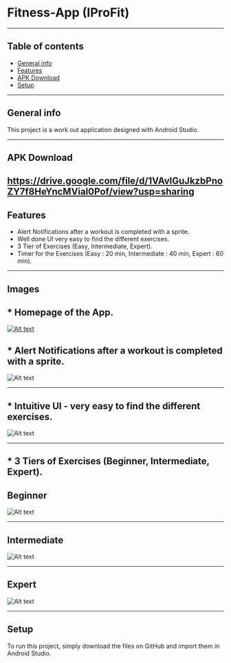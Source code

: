 # Fitness-App (IProFit)

-------------------------------------------------------------------------------------------------------------

## Table of contents
* [General info](#general-info)
* [Features](#features)
* [APK Download](#apk-download)
* [Setup](#setup)

-------------------------------------------------------------------------------------------------------------

## General info
This project is a work out application designed with Android Studio.

-------------------------------------------------------------------------------------------------------------

## APK Download

https://drive.google.com/file/d/1VAvlGuJkzbPnoZY7f8HeYncMViaI0Pof/view?usp=sharing
-------------------------------------------------------------------------------------------------------------
	
## Features
* Alert Notifications after a workout is completed with a sprite.
* Well done UI very easy to find the different exercises.
* 3 Tier of Exercises (Easy, Intermediate, Expert).
* Timer for the Exercises (Easy : 20 min, Intermediate : 40 min, Expert : 60 min).

-------------------------------------------------------------------------------------------------------------

## Images

## * Homepage of the App.

[![Alt text](![image](https://github.com/AlexisChartrand/Fitness-App/assets/44973499/8616c619-8249-4d40-a320-f95ee605faf7)
)](https://cdn.discordapp.com/attachments/1160333009711530075/1167590506667188354/68747470733a2f2f63646e2e646973636f72646170702e636f6d2f6174746163686d656e74732f3435313438323639393333373639353233352f3739313032303131313732343431323934382f53637265656e73686f745f312e706e67.png?ex=6619b565&is=66074065&hm=7600fc62a1b822cc1ba7829f0cba3946d89efb80596022c4c0b33966198e3b60&)

## * Alert Notifications after a workout is completed with a sprite.

![Alt text](https://cdn.discordapp.com/attachments/779129388456869909/790696946347016233/Push_Notifications.png)

-------------------------------------------------------------------------------------------------------------

## * Intuitive UI - very easy to find the different exercises.

![Alt text](https://cdn.discordapp.com/attachments/552305404923740162/762043824414785547/Screenshot_5.png)

-------------------------------------------------------------------------------------------------------------

## * 3 Tiers of Exercises (Beginner, Intermediate, Expert).

## Beginner

![Alt text](https://cdn.discordapp.com/attachments/552305404923740162/762043824414785547/Screenshot_5.png)

-------------------------------------------------------------------------------------------------------------


## Intermediate
![Alt text](https://cdn.discordapp.com/attachments/708815018514317333/847169104183689266/Screenshot_5.png)

-------------------------------------------------------------------------------------------------------------


## Expert

![Alt text](https://cdn.discordapp.com/attachments/708815018514317333/847169108390314004/Screenshot_6.png)


-------------------------------------------------------------------------------------------------------------

	
## Setup
To run this project, simply download the files on GitHub and import them in Android Studio.


